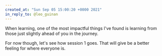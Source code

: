 ```yaml
---
created_at: "Sun Sep 05 15:00:20 +0000 2021"
in_reply_to: @leo_guinan
---
```


When learning, one of the most impactful things I've found is learning from those just slightly ahead of you in the journey. 

For now though, let's see how session 1 goes. That will give be a better feeling for where everyone is.